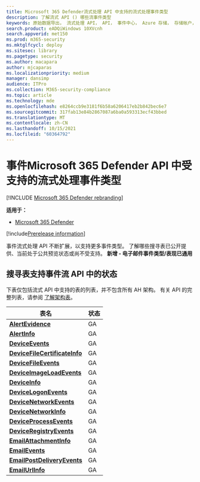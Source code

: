 ```yaml
---
title: Microsoft 365 Defender流式处理 API 中支持的流式处理事件类型
description: 了解流式 API () 哪些流事件类型
keywords: 原始数据导出， 流式处理 API， API， 事件中心， Azure 存储， 存储帐户， 搜寻， 原始数据共享
search.product: eADQiWindows 10XVcnh
search.appverid: met150
ms.prod: m365-security
ms.mktglfcycl: deploy
ms.sitesec: library
ms.pagetype: security
ms.author: macapara
author: mjcaparas
ms.localizationpriority: medium
manager: dansimp
audience: ITPro
ms.collection: M365-security-compliance
ms.topic: article
ms.technology: mde
ms.openlocfilehash: e8264ccb9e3181f6b58a6206417eb2b842bec6e7
ms.sourcegitcommit: 317fab13e84b2867087a6ba0a593313ecf43bbed
ms.translationtype: MT
ms.contentlocale: zh-CN
ms.lasthandoff: 10/15/2021
ms.locfileid: "60364792"
---
```

# <a name="supported-microsoft-365-defender-streaming-event-types-in-event-streaming-api"></a>事件Microsoft 365 Defender API 中受支持的流式处理事件类型

[!INCLUDE [Microsoft 365 Defender rebranding](../../includes/microsoft-defender.md)]

**适用于：**
- [Microsoft 365 Defender](https://go.microsoft.com/fwlink/?linkid=2118804)

[!include[Prerelease information](../../includes/prerelease.md)]


事件流式处理 API 不断扩展，以支持更多事件类型。 了解哪些搜寻表已公开提供、当前处于公共预览状态或尚不受支持。 
**新增 - 电子邮件事件类型/表现已通用**

## <a name="hunting-tables-support-status-in-event-streaming-api"></a>搜寻表支持事件流 API 中的状态

下表仅包括流式 API 中支持的表的列表，并不包含所有 AH 架构。 有关 API 的完整列表，请参阅 [了解架构表](advanced-hunting-schema-tables.md#learn-the-schema-tables)。


| 表名 | 状态 |
|------------|-------------|
| **[AlertEvidence](advanced-hunting-alertevidence-table.md)** | GA |
| **[AlertInfo](advanced-hunting-alertinfo-table.md)** | GA  |
| **[DeviceEvents](advanced-hunting-deviceevents-table.md)** |GA |
| **[DeviceFileCertificateInfo](advanced-hunting-DeviceFileCertificateInfo-table.md)** |GA |
| **[DeviceFileEvents](advanced-hunting-devicefileevents-table.md)** | GA |
| **[DeviceImageLoadEvents](advanced-hunting-deviceimageloadevents-table.md)** | GA |
| **[DeviceInfo](advanced-hunting-deviceinfo-table.md)** | GA |
| **[DeviceLogonEvents](advanced-hunting-devicelogonevents-table.md)** | GA |
| **[DeviceNetworkEvents](advanced-hunting-devicenetworkevents-table.md)** |GA |
| **[DeviceNetworkInfo](advanced-hunting-devicenetworkinfo-table.md)** | GA |
| **[DeviceProcessEvents](advanced-hunting-deviceprocessevents-table.md)** | GA |
| **[DeviceRegistryEvents](advanced-hunting-deviceregistryevents-table.md)** | GA |
| **[EmailAttachmentInfo](advanced-hunting-emailattachmentinfo-table.md)** | GA |
| **[EmailEvents](advanced-hunting-emailevents-table.md)** | GA |
| **[EmailPostDeliveryEvents](advanced-hunting-emailpostdeliveryevents-table.md)** | GA |
| **[EmailUrlInfo](advanced-hunting-emailurlinfo-table.md)** | GA |


